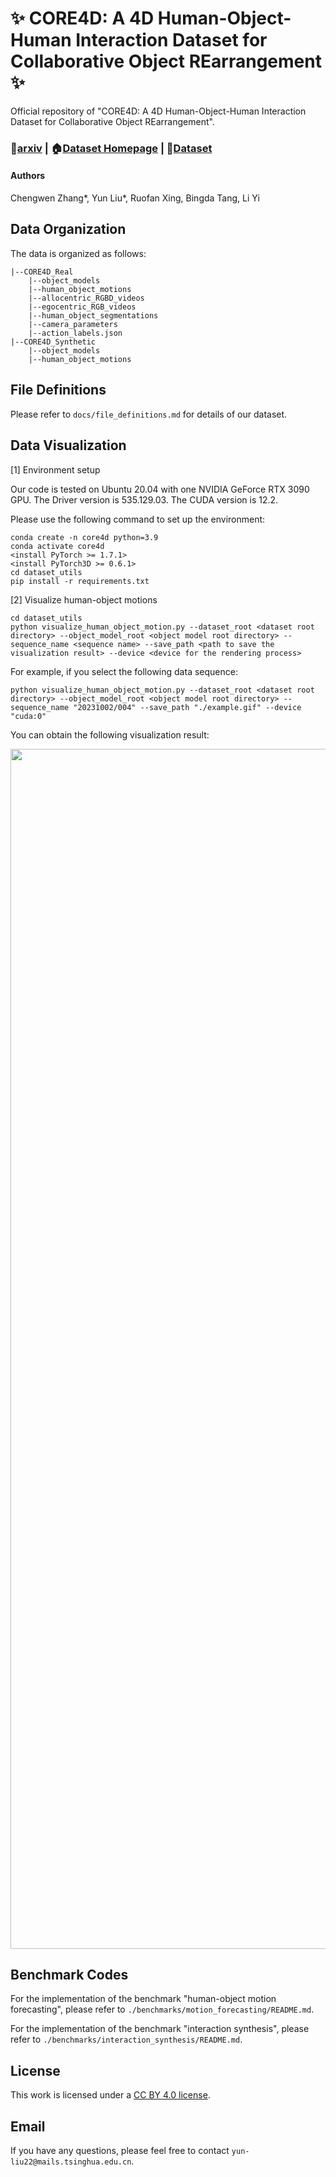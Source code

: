 # ✨ CORE4D: A 4D Human-Object-Human Interaction Dataset for Collaborative Object REarrangement ✨

Official repository of "CORE4D: A 4D Human-Object-Human Interaction Dataset for Collaborative Object REarrangement".

### :page_with_curl:[arxiv](https://arxiv.org/pdf/2406.19353) | :house:[Dataset Homepage](https://core4d.github.io/) | :file_folder:[Dataset](https://1drv.ms/f/s!Ap-t7dLl7BFUmHl9Une1E6FLsS4J?e=RLt0Fk)

#### Authors

Chengwen Zhang*, Yun Liu*, Ruofan Xing, Bingda Tang, Li Yi

## Data Organization

The data is organized as follows:

```
|--CORE4D_Real
    |--object_models
    |--human_object_motions
    |--allocentric_RGBD_videos
    |--egocentric_RGB_videos
    |--human_object_segmentations
    |--camera_parameters
    |--action_labels.json
|--CORE4D_Synthetic
    |--object_models
    |--human_object_motions
```

## File Definitions

Please refer to ``docs/file_definitions.md`` for details of our dataset.

## Data Visualization

[1] Environment setup

Our code is tested on Ubuntu 20.04 with one NVIDIA GeForce RTX 3090 GPU. The Driver version is 535.129.03. The CUDA version is 12.2.

Please use the following command to set up the environment:

```x
conda create -n core4d python=3.9
conda activate core4d
<install PyTorch >= 1.7.1>
<install PyTorch3D >= 0.6.1>
cd dataset_utils
pip install -r requirements.txt
```

[2] Visualize human-object motions

```x
cd dataset_utils
python visualize_human_object_motion.py --dataset_root <dataset root directory> --object_model_root <object model root directory> --sequence_name <sequence name> --save_path <path to save the visualization result> --device <device for the rendering process>
```

For example, if you select the following data sequence:

```x
python visualize_human_object_motion.py --dataset_root <dataset root directory> --object_model_root <object model root directory> --sequence_name "20231002/004" --save_path "./example.gif" --device "cuda:0"
```

You can obtain the following visualization result:

<img src="https://raw.githubusercontent.com/leolyliu/CORE4D-Instructions/main/assets/example.gif" width="1920"/>

## Benchmark Codes

For the implementation of the benchmark "human-object motion forecasting", please refer to ```./benchmarks/motion_forecasting/README.md```.

For the implementation of the benchmark "interaction synthesis", please refer to ```./benchmarks/interaction_synthesis/README.md```.

## License

This work is licensed under a [CC BY 4.0 license](https://creativecommons.org/licenses/by/4.0/).

## Email

If you have any questions, please feel free to contact ``yun-liu22@mails.tsinghua.edu.cn``.
